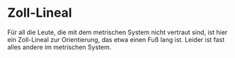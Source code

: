 # Zoll-Lineal

Für all die Leute, die mit dem metrischen System nicht vertraut sind, ist hier
ein Zoll-Lineal zur Orientierung, das etwa einen Fuß lang ist. Leider ist fast
alles andere im metrischen System.
